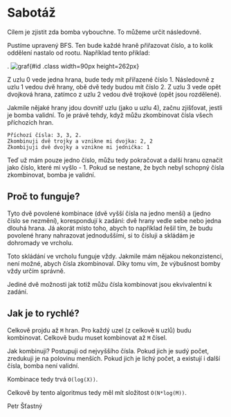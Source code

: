 # Sabotáž

Cílem je zjistit zda bomba vybouchne. To můžeme určit následovně.

Pustíme upravený BFS. Ten bude každé hraně přiřazovat číslo, a to kolik oddělení nastalo od rootu.
Například tento příklad:

. ![graf](img.png){#id .class width=90px height=262px}

Z uzlu 0 vede jedna hrana, bude tedy mít přířazené číslo 1. Následovně z uzlu 1 vedou dvě hrany, obě dvě tedy budou mít číslo 2. Z uzlu 3 vede opět dvojková hrana, zatímco z uzlu 2 vedou dvě trojkové (opět jsou rozdělené).

Jakmile nějaké hrany jdou dovnitř uzlu (jako u uzlu 4), začnu zjišťovat, jestli je bomba validní. To je právě tehdy, když můžu zkombinovat čísla všech příchozích hran.

```
Příchozí čísla: 3, 3, 2.
Zkombinuji dvě trojky a vznikne mi dvojka: 2, 2
Zkombijuji dvě dvojky a vznikne mi jednička: 1
```

Teď už mám pouze jedno číslo, můžu tedy pokračovat a další hranu označit jako číslo, které mi vyšlo - 1. Pokud se nestane, že bych nebyl schopný čísla zkombinovat, bomba je validní.

## Proč to funguje?

Tyto dvě povolené kombinace (dvě vyšší čísla na jedno menší) a (jedno číslo se nezmění), korespondují k zadání: dvě hrany vedle sebe nebo jedna dlouhá hrana. Já akorát místo toho, abych to například řešil tím, že budu povolené hrany nahrazovat jednoduššími, si to čísluji a skládám je dohromady ve vrcholu.

Toto skládání ve vrcholu funguje vždy. Jakmile mám nějakou nekonzistenci, není možné, abych čísla zkombinoval. Díky tomu vím, že výbušnost bomby vždy určím správně.

Jediné dvě možnosti jak totiž můžu čísla kombinovat jsou ekvivalentní k zadání.

## Jak je to rychlé?

Celkově projdu až `M` hran. Pro každý uzel (z celkově `N` uzlů) budu kombinovat. Celkově budu muset kombinovat až `M` čísel.

Jak kombinuji? Postupuji od nejvyššího čísla. Pokud jich je sudý počet, zredukuji je na polovinu menších. Pokud jich je lichý počet, a existují i další čísla, bomba není validní.

Kombinace tedy trvá `O(log(X))`.

Celkově by tento algoritmus tedy měl mít složitost `O(N*log(M))`.

Petr Šťastný
